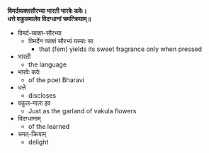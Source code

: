 **विमर्दव्यक्तसौरभ्या भारती भारवेः कवेः।**  
**धत्ते वकुलमालेव विदग्धानां चमत्क्रियाम्॥** 

*   विमर्द-व्यक्त-सौरभ्या
    *   विमर्देन व्यक्तं सौरभ्यं यस्याः सा
        *   that (fem) yields its sweet fragrance only when pressed
*   भारती
    *   the language
*   भारवेः कवेः
    *   of the poet Bharavi
*   धत्ते
    *   discloses
*   वकुल-माला इव
    *   Just as the garland of vakula flowers
*   विदग्धानाम्
    *   of the learned
*   चमत्-क्रियाम्
    *   delight